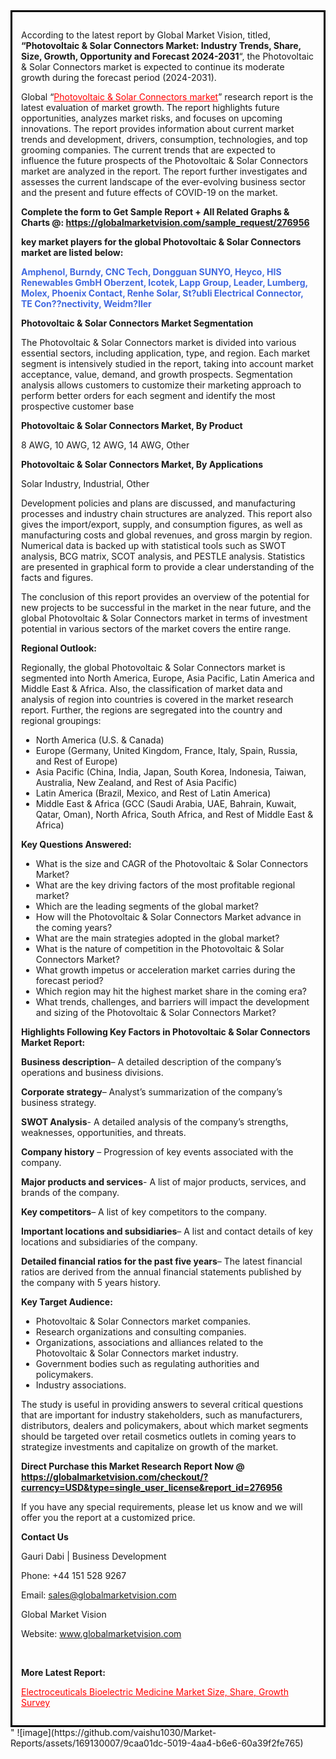 <div style='border: 3px solid black; padding: 1em;'>

According to the latest report by Global Market Vision, titled, <strong>“Photovoltaic & Solar Connectors Market: Industry Trends, Share, Size, Growth, Opportunity and Forecast 2024-2031</strong>“, the Photovoltaic & Solar Connectors market is expected to continue its moderate growth during the forecast period (2024-2031).

Global “<a style='color: #ff0000;' href='https://globalmarketvision.com/reports/global-photovoltaic-solar-connectors-market/276956'>Photovoltaic & Solar Connectors market</a>” research report is the latest evaluation of market growth. The report highlights future opportunities, analyzes market risks, and focuses on upcoming innovations. The report provides information about current market trends and development, drivers, consumption, technologies, and top grooming companies. The current trends that are expected to influence the future prospects of the Photovoltaic & Solar Connectors market are analyzed in the report. The report further investigates and assesses the current landscape of the ever-evolving business sector and the present and future effects of COVID-19 on the market.

<strong>Complete the form to Get Sample Report + All Related Graphs &amp; Charts @: <a style='color: #ff0000;' href='https://globalmarketvision.com/sample_request/276956?utm_source=linkedinPulse&utm_medium=SN&utm_campaign=SN'><strong>https://globalmarketvision.com/sample_request/276956</strong></a></strong>

<strong>key market players for the global Photovoltaic & Solar Connectors market are listed below:</strong>

<strong style='color: #4169e1;'>Amphenol, Burndy, CNC Tech, Dongguan SUNYO, Heyco, HIS Renewables GmbH Oberzent, Icotek, Lapp Group, Leader, Lumberg, Molex, Phoenix Contact, Renhe Solar, St?ubli Electrical Connector, TE Con??nectivity, Weidm?ller</strong>

<strong>Photovoltaic & Solar Connectors Market Segmentation</strong>

The Photovoltaic & Solar Connectors market is divided into various essential sectors, including application, type, and region. Each market segment is intensively studied in the report, taking into account market acceptance, value, demand, and growth prospects. Segmentation analysis allows customers to customize their marketing approach to perform better orders for each segment and identify the most prospective customer base

<strong>Photovoltaic & Solar Connectors Market, By Product</strong>

8 AWG, 10 AWG, 12 AWG, 14 AWG, Other

<strong>Photovoltaic & Solar Connectors Market, By Applications</strong>

Solar Industry, Industrial, Other

Development policies and plans are discussed, and manufacturing processes and industry chain structures are analyzed. This report also gives the import/export, supply, and consumption figures, as well as manufacturing costs and global revenues, and gross margin by region. Numerical data is backed up with statistical tools such as SWOT analysis, BCG matrix, SCOT analysis, and PESTLE analysis. Statistics are presented in graphical form to provide a clear understanding of the facts and figures.

The conclusion of this report provides an overview of the potential for new projects to be successful in the market in the near future, and the global Photovoltaic & Solar Connectors market in terms of investment potential in various sectors of the market covers the entire range.

<strong>Regional Outlook:</strong>

Regionally, the global Photovoltaic & Solar Connectors market is segmented into North America, Europe, Asia Pacific, Latin America and Middle East &amp; Africa. Also, the classification of market data and analysis of region into countries is covered in the market research report. Further, the regions are segregated into the country and regional groupings:
<ul>
  <li>North America (U.S. &amp; Canada)</li>
  <li>Europe (Germany, United Kingdom, France, Italy, Spain, Russia, and Rest of Europe)</li>
  <li>Asia Pacific (China, India, Japan, South Korea, Indonesia, Taiwan, Australia, New Zealand, and Rest of Asia Pacific)</li>
  <li>Latin America (Brazil, Mexico, and Rest of Latin America)</li>
  <li>Middle East &amp; Africa (GCC (Saudi Arabia, UAE, Bahrain, Kuwait, Qatar, Oman), North Africa, South Africa, and Rest of Middle East &amp; Africa)</li>
</ul>
<strong>Key Questions Answered:</strong>
<ul>
  <li>What is the size and CAGR of the Photovoltaic & Solar Connectors Market?</li>
  <li>What are the key driving factors of the most profitable regional market?</li>
  <li>Which are the leading segments of the global market?</li>
  <li>How will the Photovoltaic & Solar Connectors Market advance in the coming years?</li>
  <li>What are the main strategies adopted in the global market?</li>
  <li>What is the nature of competition in the Photovoltaic & Solar Connectors Market?</li>
  <li>What growth impetus or acceleration market carries during the forecast period?</li>
  <li>Which region may hit the highest market share in the coming era?</li>
  <li>What trends, challenges, and barriers will impact the development and sizing of the Photovoltaic & Solar Connectors Market?</li>
</ul>
<strong>Highlights Following Key Factors in Photovoltaic & Solar Connectors Market Report:</strong>

<strong>Business description</strong>– A detailed description of the company’s operations and business divisions.

<strong>Corporate strategy</strong>– Analyst’s summarization of the company’s business strategy.

<strong>SWOT Analysis</strong>- A detailed analysis of the company’s strengths, weaknesses, opportunities, and threats.

<strong>Company history</strong> – Progression of key events associated with the company.

<strong>Major products and services</strong>- A list of major products, services, and brands of the company.

<strong>Key competitors</strong>– A list of key competitors to the company.

<strong>Important locations and subsidiaries</strong>– A list and contact details of key locations and subsidiaries of the company.

<strong>Detailed financial ratios for the past five years</strong>– The latest financial ratios are derived from the annual financial statements published by the company with 5 years history.

<strong>Key Target Audience:</strong>
<ul>
  <li>Photovoltaic & Solar Connectors market companies.</li>
  <li>Research organizations and consulting companies.</li>
  <li>Organizations, associations and alliances related to the Photovoltaic & Solar Connectors market industry.</li>
  <li>Government bodies such as regulating authorities and policymakers.</li>
  <li>Industry associations.</li>
</ul>
The study is useful in providing answers to several critical questions that are important for industry stakeholders, such as manufacturers, distributors, dealers and policymakers, about which market segments should be targeted over retail cosmetics outlets in coming years to strategize investments and capitalize on growth of the market.

<strong>Direct Purchase this Market Research Report Now @ </strong><strong><a style='color: #ff0000;' href='https://globalmarketvision.com/checkout/?currency=USD&type=single_user_license&report_id=276956?utm_source=linkedinPulse&utm_medium=SN&utm_campaign=SN'><strong>https://globalmarketvision.com/checkout/?currency=USD&type=single_user_license&report_id=276956</strong></a></strong>

If you have any special requirements, please let us know and we will offer you the report at a customized price.
<p id='ember58' class='ember-view reader-content-blocks__paragraph'><strong>Contact Us</strong></p>
<p id='ember59' class='ember-view reader-content-blocks__paragraph'>Gauri Dabi | Business Development</p>
<p id='ember60' class='ember-view reader-content-blocks__paragraph'>Phone: +44 151 528 9267</p>
Email: <a href='mailto:sales@globalmarketvision.com'>sales@globalmarketvision.com</a>

Global Market Vision

Website: <a href='http://www.globalmarketvision.com'>www.globalmarketvision.com</a>

&nbsp;

<strong>More Latest Report:</strong>

<a style='color: #ff0000;' href='https://medium.com/@namratasonawane27/electroceuticals-bioelectric-medicine-market-size-share-growth-survey-c6daef2e015c'>Electroceuticals Bioelectric Medicine Market Size, Share, Growth Survey</a>

</div>"
![image](https://github.com/vaishu1030/Market-Reports/assets/169130007/9caa01dc-5019-4aa4-b6e6-60a39f2fe765)
